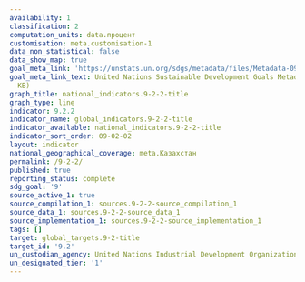 ```yaml
---
availability: 1
classification: 2
computation_units: data.процент
customisation: meta.customisation-1
data_non_statistical: false
data_show_map: true
goal_meta_link: 'https://unstats.un.org/sdgs/metadata/files/Metadata-09-02-02.pdf '
goal_meta_link_text: United Nations Sustainable Development Goals Metadata (PDF 323
  KB)
graph_title: national_indicators.9-2-2-title
graph_type: line
indicator: 9.2.2
indicator_name: global_indicators.9-2-2-title
indicator_available: national_indicators.9-2-2-title
indicator_sort_order: 09-02-02
layout: indicator
national_geographical_coverage: meta.Казахстан
permalink: /9-2-2/
published: true
reporting_status: complete
sdg_goal: '9'
source_active_1: true
source_compilation_1: sources.9-2-2-source_compilation_1
source_data_1: sources.9-2-2-source_data_1
source_implementation_1: sources.9-2-2-source_implementation_1
tags: []
target: global_targets.9-2-title
target_id: '9.2'
un_custodian_agency: United Nations Industrial Development Organization (UNIDO)
un_designated_tier: '1'
---
```

